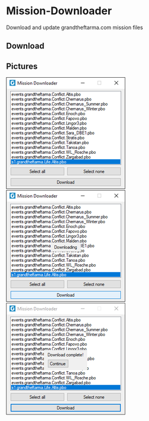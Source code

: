 # Mission-Downloader
Download and update grandtheftarma.com mission files

## Download

## Pictures
![](Pictures/Main.png)\
![](Pictures/Downloading.png)\
![](Pictures/Complete.png)
